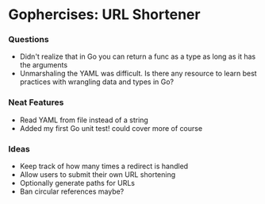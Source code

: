 # Gophercises: URL Shortener

### Questions
* Didn't realize that in Go you can return a func as a type as long as it has the arguments
* Unmarshaling the YAML was difficult. Is there any resource to learn best practices with wrangling data and types in Go?

### Neat Features
* Read YAML from file instead of a string
* Added my first Go unit test! could cover more of course

### Ideas
* Keep track of how many times a redirect is handled
* Allow users to submit their own URL shortening
* Optionally generate paths for URLs
* Ban circular references maybe?